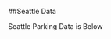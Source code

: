 ##Seattle Data

Seattle Parking Data is Below

<iframe src="seattle_parking.html" height = "855"width = "95%></iframe>
                                                          
                                                          
  More Notes
